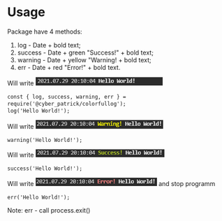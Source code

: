 # Usage
Package have 4 methods:

1) log - Date + bold text;
2) success - Date + green "Success!" + bold text;
3) warning - Date + yellow "Warning! + bold text;
4) err - Date + red "Error!" + bold text.

Will write ![alt text](https://github.com/CyberPatrick/colorfullog/blob/main/img/Log.png)
```
const { log, success, warning, err } = require('@cyber_patrick/colorfullog');
log('Hello World!');
```
Will write ![alt text](https://github.com/CyberPatrick/colorfullog/blob/main/img/Warning.png)
```
warning('Hello World!');
```
Will write ![alt text](https://github.com/CyberPatrick/colorfullog/blob/main/img/Success.png)
```
success('Hello World!');
```
Will write ![alt text](https://github.com/CyberPatrick/colorfullog/blob/main/img/Error.png) and stop programm
```
err('Hello World!');
```

Note: err - call process.exit()